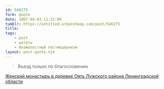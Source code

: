 ```yaml
---
id: 546275
form: quote
date: 2007-04-03 11:21:00
tumblr: https://untitled.urbansheep.com/post/546275
title: 
tags:
    - post
    - цитаты
    - безжалостный постмодернизм
layout: post-quote.njk
---
```


<blockquote>
Въезд только по благословению
</blockquote>

<a href="http://www.artlebedev.ru/kovodstvo/idioteka/2007/03/21/">Женский монастырь в деревне Оять Лужского района Ленинградской области</a>
